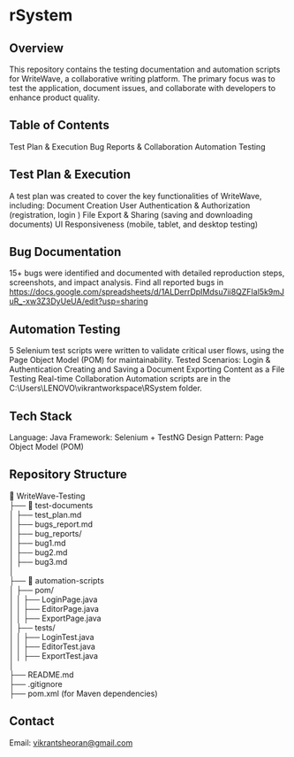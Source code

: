 # rSystem
## Overview
This repository contains the testing documentation and automation scripts for WriteWave, a collaborative writing platform. The primary focus was to test the application, document issues, and collaborate with developers to enhance product quality.
## Table of Contents
Test Plan & Execution
Bug Reports & Collaboration
Automation Testing
## Test Plan & Execution
A test plan was created to cover the key functionalities of WriteWave, including:
Document Creation
User Authentication & Authorization (registration, login )
File Export & Sharing (saving and downloading documents)
UI Responsiveness (mobile, tablet, and desktop testing)
## Bug Documentation
15+ bugs were identified and documented with detailed reproduction steps, screenshots, and impact analysis.
Find all reported bugs in https://docs.google.com/spreadsheets/d/1ALDerrDpIMdsu7ii8QZFIal5k9mJuR_-xw3Z3DyUeUA/edit?usp=sharing
## Automation Testing
5 Selenium test scripts were written to validate critical user flows, using the Page Object Model (POM) for maintainability.
Tested Scenarios:
Login & Authentication
Creating and Saving a Document
Exporting Content as a File
Testing Real-time Collaboration
Automation scripts are in the C:\Users\LENOVO\vikrantworkspace\RSystem folder.
## Tech Stack
Language: Java
Framework: Selenium + TestNG
Design Pattern: Page Object Model (POM)
## Repository Structure
📂 WriteWave-Testing  
 ├── 📂 test-documents  
 │   ├── test_plan.md  
 │   ├── bugs_report.md  
 │   ├── bug_reports/  
 │       ├── bug1.md  
 │       ├── bug2.md  
 │       ├── bug3.md  
 │  
 ├── 📂 automation-scripts  
 │   ├── pom/  
 │   │   ├── LoginPage.java  
 │   │   ├── EditorPage.java  
 │   │   ├── ExportPage.java  
 │   ├── tests/  
 │   │   ├── LoginTest.java  
 │   │   ├── EditorTest.java  
 │   │   ├── ExportTest.java  
 │  
 ├── README.md  
 ├── .gitignore  
 ├── pom.xml (for Maven dependencies)  

 ## Contact
Email: vikrantsheoran@gmail.com

